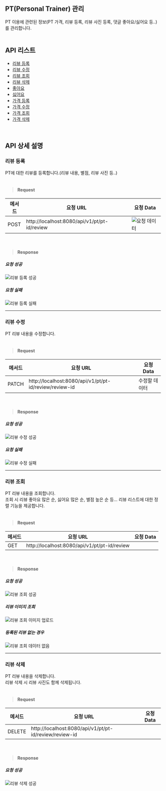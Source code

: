 ## PT(Personal Trainer) 관리
 PT 이용에 관련된 정보(PT 가격, 리뷰 등록, 리뷰 사진 등록, 댓글 좋아요/싫어요 등..)를 관리합니다.
 <br><br>
 
## API 리스트

- [리뷰 등록](#리뷰-등록)
- [리뷰 수정](#리뷰-수정)
- [리뷰 조회](#리뷰-조회)
- [리뷰 삭제](#리뷰-삭제)
- [좋아요](#좋아요)
- [싫어요](#싫어요)
- [가격 등록](#가격-등록)
- [가격 수정](#PT-가격-수정)
- [가격 조회](#PT-가격-조회)
- [가격 삭제](#PT-가격-삭제)
<br>

## API 상세 설명 
 
### 리뷰 등록
 PT에 대한 리뷰를 등록합니다.(리뷰 내용, 별점, 리뷰 사진 등..)
 <br><br>
 
  
> #### Request
 |메서드|요청 URL|요청 Data|
|----|------|--------------|
|POST|http://localhost:8080/api/v1/pt/pt-id/review|![요청 데이터](https://user-images.githubusercontent.com/41244406/165116421-4f29e317-19c9-4297-add8-22521b99b860.PNG)|

<br>
 
> #### Response
##### 요청 성공

![리뷰 등록 성공](https://user-images.githubusercontent.com/41244406/165121697-88a003a5-8820-463d-92c6-376bbfe71bf1.PNG)


##### 요청 실패

![리뷰 등록 실패](https://user-images.githubusercontent.com/41244406/165121715-999da863-5dc4-404f-ab56-496dc1fbf2d2.PNG)

- - -

### 리뷰 수정
 PT 리뷰 내용을 수정합니다.
 <br><br>
 
  
> #### Request
 |메서드|요청 URL|요청 Data|
|----|------|--------------|
|PATCH|http://localhost:8080/api/v1/pt/pt-id/review/review-id|수정할 데이터|

<br>
 
> #### Response
##### 요청 성공

![리뷰 수정 성공](https://user-images.githubusercontent.com/41244406/165122140-1fedbfbd-8104-4c32-b843-ce9b0bc5ac6a.PNG)


##### 요청 실패

![리뷰 수정 실패](https://user-images.githubusercontent.com/41244406/165122160-c65b2d73-2a0d-4285-ac61-0eef8f9ea98c.PNG)

- - -

### 리뷰 조회
 PT 리뷰 내용을 조회합니다.<br>
 조회 시 리뷰 좋아요 많은 순, 싫어요 많은 순, 별점 높은 순 등... 리뷰 리스트에 대한 정렬 기능을 제공합니다.
 <br><br>
 
  
> #### Request
 |메서드|요청 URL|요청 Data|
|----|------|--------------|
|GET|http://localhost:8080/api/v1/pt/pt-id/review||

<br>
 
> #### Response
##### 요청 성공

![리뷰 조회 성공](https://user-images.githubusercontent.com/41244406/165122478-9001d77d-a0cb-4582-b87c-c8877b8303f9.PNG)

##### 리뷰 이미지 조회

![리뷰 조회 이미지 업로드](https://user-images.githubusercontent.com/41244406/165123077-509e9fa0-c3ae-47d5-9c5f-f7b9b174de62.PNG)


##### 등록된 리뷰 없는 경우

![리뷰 조회 데이터 없음](https://user-images.githubusercontent.com/41244406/165123018-6703c747-d538-47e1-bedc-2b8b922dbbbd.PNG)

- - -

### 리뷰 삭제
 PT 리뷰 내용을 삭제합니다.<br>
 리뷰 삭제 시 리뷰 사진도 함께 삭제됩니다.
 <br><br>
 
> #### Request
 |메서드|요청 URL|요청 Data|
|----|------|--------------|
|DELETE|http://localhost:8080/api/v1/pt/pt-id/review/review-id||

<br>
 
> #### Response
##### 요청 성공

![리뷰 삭제 성공](https://user-images.githubusercontent.com/41244406/165123938-6b979058-04fb-4073-b6a6-3763aeac0fec.PNG)



 
